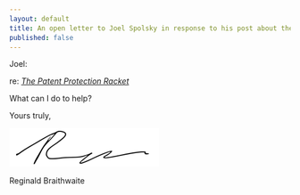 ```yaml
---
layout: default
title: An open letter to Joel Spolsky in response to his post about the Patent Protection Racket
published: false
---
```


Joel:

re: *[The Patent Protection Racket](http://www.joelonsoftware.com/items/2013/04/02.html)*


What can I do to help?


Yours truly,



![(signed)](/assets/images/signature.png)

Reginald Braithwaite